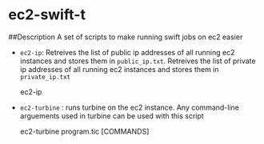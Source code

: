 # ec2-swift-t

##Description
A set of scripts to make running swift jobs on ec2 easier

* `ec2-ip`: Retreives the list of public ip addresses of all running ec2 instances and stores them in `public_ip.txt`. Retreives the list of private ip addresses of all running ec2 instances and stores them in `private_ip.txt`
	
	ec2-ip
	
* `ec2-turbine` : runs turbine on the ec2 instance. Any command-line arguements used in turbine can be used with this script
	
	ec2-turbine program.tic [COMMANDS] 
